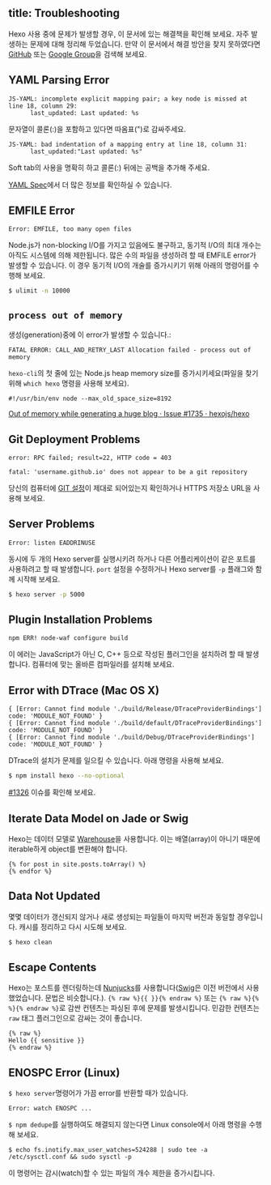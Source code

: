 title: Troubleshooting
---
Hexo 사용 중에 문제가 발생할 경우, 이 문서에 있는 해결책을 확인해 보세요. 자주 발생하는 문제에 대해 정리해 두었습니다. 만약 이 문서에서 해결 방안을 찾지 못하였다면 [GitHub](https://github.com/hexojs/hexo/issues) 또는 [Google Group](https://groups.google.com/group/hexo)을 검색해 보세요.

## YAML Parsing Error

``` plain
JS-YAML: incomplete explicit mapping pair; a key node is missed at line 18, column 29:
      last_updated: Last updated: %s
```

문자열이 콜론(:)을 포함하고 있다면 따옴표(")로 감싸주세요.

``` plain
JS-YAML: bad indentation of a mapping entry at line 18, column 31:
      last_updated:"Last updated: %s"
```

Soft tab의 사용을 명확히 하고 콜론(:) 뒤에는 공백을 추가해 주세요.

[YAML Spec](http://www.yaml.org/spec/1.2/spec.html)에서 더 많은 정보를 확인하실 수 있습니다.

## EMFILE Error

``` plain
Error: EMFILE, too many open files
```

Node.js가 non-blocking I/O를 가지고 있음에도 불구하고, 동기적 I/O의 최대 개수는 아직도 시스템에 의해 제한됩니다. 많은 수의 파일을 생성하려 할 때 EMFILE error가 발생할 수 있습니다. 이 경우 동기적 I/O의 개술를 증가시키기 위해 아래의 명령어를 수행해 보세요.

``` bash
$ ulimit -n 10000
```

## `process out of memory`

생성(generation)중에 이 error가 발생할 수 있습니다.:
```
FATAL ERROR: CALL_AND_RETRY_LAST Allocation failed - process out of memory
```

`hexo-cli`의 첫 줄에 있는 Node.js heap memory size를 증가시키세요(파일을 찾기 위해 `which hexo` 명령을 사용해 보세요).

```
#!/usr/bin/env node --max_old_space_size=8192
```

[Out of memory while generating a huge blog · Issue #1735 · hexojs/hexo](https://github.com/hexojs/hexo/issues/1735)

## Git Deployment Problems

``` plain
error: RPC failed; result=22, HTTP code = 403

fatal: 'username.github.io' does not appear to be a git repository
```

당신의 컴퓨터에 [GIT 설정](https://help.github.com/articles/set-up-git)이 제대로 되어있는지 확인하거나 HTTPS 저장소 URL을 사용해 보세요.

## Server Problems

``` plain
Error: listen EADDRINUSE
```

동시에 두 개의 Hexo server를 실행시키려 하거나 다른 어플리케이션이 같은 포트를 사용하려고 할 때 발생합니다. `port` 설정을 수정하거나 Hexo server를 `-p` 플래그와 함께 시작해 보세요.

``` bash
$ hexo server -p 5000
```

## Plugin Installation Problems

``` plain
npm ERR! node-waf configure build
```

이 에러는 JavaScript가 아닌 C, C++ 등으로 작성된 플러그인을 설치하려 할 때 발생합니다. 컴퓨터에 맞는 올바른 컴파일러를 설치해 보세요.

## Error with DTrace (Mac OS X)

```plain
{ [Error: Cannot find module './build/Release/DTraceProviderBindings'] code: 'MODULE_NOT_FOUND' }
{ [Error: Cannot find module './build/default/DTraceProviderBindings'] code: 'MODULE_NOT_FOUND' }
{ [Error: Cannot find module './build/Debug/DTraceProviderBindings'] code: 'MODULE_NOT_FOUND' }
```

DTrace의 설치가 문제를 일으킬 수 있습니다. 아래 명령을 사용해 보세요.
```sh
$ npm install hexo --no-optional
```
[#1326](https://github.com/hexojs/hexo/issues/1326#issuecomment-113871796) 이슈를 확인해 보세요.

## Iterate Data Model on Jade or Swig

Hexo는 데이터 모델로 [Warehouse]을 사용합니다. 이는 배열(array)이 아니기 때문에 iterable하게 object를 변환해야 합니다.

```
{% for post in site.posts.toArray() %}
{% endfor %}
```

## Data Not Updated

몇몇 데이터가 갱신되지 않거나 새로 생성되는 파일들이 마지막 버전과 동일할 경우입니다. 캐시를 정리하고 다시 시도해 보세요.

``` bash
$ hexo clean
```

## Escape Contents

Hexo는 포스트를 렌더링하는데 [Nunjucks]를 사용합니다([Swig]은 이전 버전에서 사용했었습니다. 문법은 비슷합니다.). `{% raw %}{{ }}{% endraw %}` 또는 `{% raw %}{% %}{% endraw %}`로 감싼 컨텐츠는 파싱된 후에 문제를 발생시킵니다. 민감한 컨텐츠는 `raw` 태그 플러그인으로 감싸는 것이 좋습니다.

```
{% raw %}
Hello {{ sensitive }}
{% endraw %}
```
## ENOSPC Error (Linux)
`$ hexo server`명령어가 가끔 error를 반환할 때가 있습니다.
```
Error: watch ENOSPC ...
```
`$ npm dedupe`를 실행하여도 해결되지 않는다면 Linux console에서 아래 명령을 수행해 보세요.
```
$ echo fs.inotify.max_user_watches=524288 | sudo tee -a /etc/sysctl.conf && sudo sysctl -p
```
이 명령어는 감시(watch)할 수 있는 파일의 개수 제한을 증가시킵니다.

[Warehouse]: https://github.com/hexojs/warehouse
[Swig]: http://paularmstrong.github.io/swig/
[Nunjucks]: http://mozilla.github.io/nunjucks/
